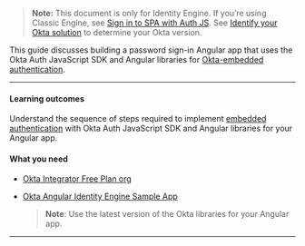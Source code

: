 > **Note:** This document is only for Identity Engine. If you’re using Classic Engine, see [Sign in to SPA with Auth JS](/docs/guides/archive-sign-in-to-spa-authjs/react/main/). See [Identify your Okta solution](https://help.okta.com/okta_help.htm?type=oie&id=ext-oie-version) to determine your Okta version.

This guide discusses building a password sign-in Angular app that uses the Okta Auth JavaScript SDK and Angular libraries for [Okta-embedded authentication](/docs/concepts/redirect-vs-embedded/#embedded-authentication).

---

#### Learning outcomes

Understand the sequence of steps required to implement [embedded authentication](/docs/concepts/redirect-vs-embedded/#embedded-authentication) with Okta Auth JavaScript SDK and Angular libraries for your Angular app.

#### What you need

* [Okta Integrator Free Plan org](/signup)
* [Okta Angular Identity Engine Sample App](https://github.com/okta-samples/okta-angular-oie-sample-quickstart)

    > **Note**: Use the latest version of the Okta libraries for your Angular app.

---
